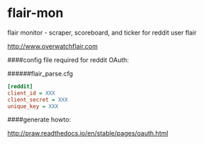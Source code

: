 # flair-mon
flair monitor - scraper, scoreboard, and ticker for reddit user flair

http://www.overwatchflair.com

####config file required for reddit OAuth:

######flair_parse.cfg
```cfg
[reddit]
client_id = XXX
client_secret = XXX
unique_key = XXX
```
####generate howto:

http://praw.readthedocs.io/en/stable/pages/oauth.html
